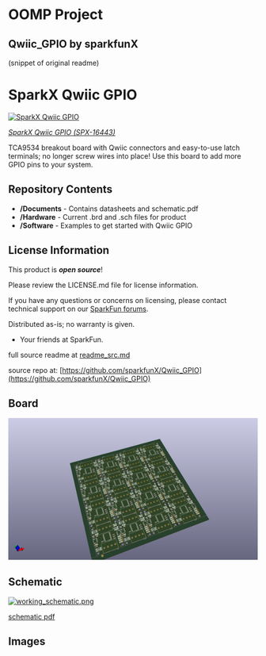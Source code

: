 # OOMP Project  
## Qwiic_GPIO  by sparkfunX  
  
(snippet of original readme)  
  
SparkX Qwiic GPIO  
=======================================  
  
[![SparkX Qwiic GPIO](https://cdn.sparkfun.com/assets/parts/1/5/1/3/9/16406-Qwiic_GPIO-01.jpg)](https://cdn.sparkfun.com/assets/parts/1/5/1/3/9/16406-Qwiic_GPIO-01.jpg)  
  
[*SparkX Qwiic GPIO (SPX-16443)*](https://www.sparkfun.com/products/16443)  
  
TCA9534 breakout board with Qwiic connectors and easy-to-use latch terminals; no longer screw wires into place! Use this board to add more GPIO pins to your system.  
  
Repository Contents  
-------------------  
  
* **/Documents** - Contains datasheets and schematic.pdf  
* **/Hardware** - Current .brd and .sch files for product  
* **/Software** - Examples to get started with Qwiic GPIO  
  
License Information  
-------------------  
  
This product is _**open source**_!  
  
Please review the LICENSE.md file for license information.  
  
If you have any questions or concerns on licensing, please contact technical support on our [SparkFun forums](https://forum.sparkfun.com/viewforum.php?f=152).  
  
Distributed as-is; no warranty is given.  
  
- Your friends at SparkFun.  
  
_<COLLABORATION CREDIT>_  
  
  full source readme at [readme_src.md](readme_src.md)  
  
source repo at: [https://github.com/sparkfunX/Qwiic_GPIO](https://github.com/sparkfunX/Qwiic_GPIO)  
## Board  
  
[![working_3d.png](working_3d_600.png)](working_3d.png)  
## Schematic  
  
[![working_schematic.png](working_schematic_600.png)](working_schematic.png)  
  
[schematic pdf](working_schematic.pdf)  
## Images  
